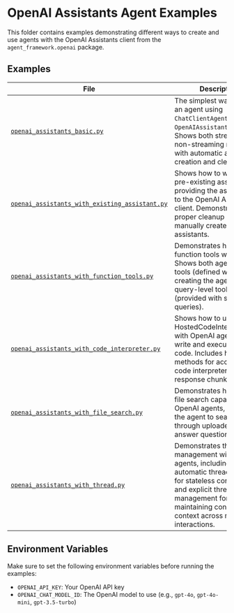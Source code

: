 # OpenAI Assistants Agent Examples

This folder contains examples demonstrating different ways to create and use agents with the OpenAI Assistants client from the `agent_framework.openai` package.

## Examples

| File | Description |
|------|-------------|
| [`openai_assistants_basic.py`](openai_assistants_basic.py) | The simplest way to create an agent using `ChatClientAgent` with `OpenAIAssistantsClient`. Shows both streaming and non-streaming responses with automatic assistant creation and cleanup. |
| [`openai_assistants_with_existing_assistant.py`](openai_assistants_with_existing_assistant.py) | Shows how to work with a pre-existing assistant by providing the assistant ID to the OpenAI Assistants client. Demonstrates proper cleanup of manually created assistants. |
| [`openai_assistants_with_function_tools.py`](openai_assistants_with_function_tools.py) | Demonstrates how to use function tools with agents. Shows both agent-level tools (defined when creating the agent) and query-level tools (provided with specific queries). |
| [`openai_assistants_with_code_interpreter.py`](openai_assistants_with_code_interpreter.py) | Shows how to use the HostedCodeInterpreterTool with OpenAI agents to write and execute Python code. Includes helper methods for accessing code interpreter data from response chunks. |
| [`openai_assistants_with_file_search.py`](openai_assistants_with_file_search.py) | Demonstrates how to use file search capabilities with OpenAI agents, allowing the agent to search through uploaded files to answer questions. |
| [`openai_assistants_with_thread.py`](openai_assistants_with_thread.py) | Demonstrates thread management with OpenAI agents, including automatic thread creation for stateless conversations and explicit thread management for maintaining conversation context across multiple interactions. |

## Environment Variables

Make sure to set the following environment variables before running the examples:

- `OPENAI_API_KEY`: Your OpenAI API key
- `OPENAI_CHAT_MODEL_ID`: The OpenAI model to use (e.g., `gpt-4o`, `gpt-4o-mini`, `gpt-3.5-turbo`)
